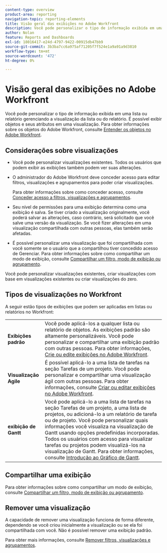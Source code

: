 ```yaml
---
content-type: overview
product-area: reporting
navigation-topic: reporting-elements
title: Visão geral das exibições no Adobe Workfront
description: Você pode personalizar o tipo de informação exibida em uma lista ou relatório gerenciando a visualização da lista ou do relatório. É possível exibir objetos e seus atributos em uma visualização.
author: Nolan
feature: Reports and Dashboards
exl-id: 18016417-e24d-4797-9422-00915db47bb9
source-git-commit: 3b3ba7cc6a975af71205f7f524e1a9a91a9d3810
workflow-type: tm+mt
source-wordcount: '472'
ht-degree: 0%

---
```


# Visão geral das exibições no Adobe Workfront

<!--Audited: 01/2024-->

Você pode personalizar o tipo de informação exibida em uma lista ou relatório gerenciando a visualização da lista ou do relatório. É possível exibir objetos e seus atributos em uma visualização. Para obter informações sobre os objetos do Adobe Workfront, consulte [Entender os objetos no Adobe Workfront](../../../workfront-basics/navigate-workfront/workfront-navigation/understand-objects.md).

## Considerações sobre visualizações

* Você pode personalizar visualizações existentes. Todos os usuários que podem exibir as exibições também podem ver suas alterações.
* O administrador do Adobe Workfront deve conceder acesso para editar filtros, visualizações e agrupamentos para poder criar visualizações.

  Para obter informações sobre como conceder acesso, consulte [Conceder acesso a filtros, visualizações e agrupamentos](../../../administration-and-setup/add-users/configure-and-grant-access/grant-access-fvg.md).

* Seu nível de permissões para uma exibição determina como uma exibição é salva. Se tiver criado a visualização originalmente, você poderá salvar as alterações, caso contrário, será solicitado que você salve uma versão da visualização. Se você fizer alterações em uma visualização compartilhada com outras pessoas, elas também serão afetadas.
* É possível personalizar uma visualização que foi compartilhada com você somente se o usuário que a compartilhou tiver concedido acesso de Gerenciar. Para obter informações sobre como compartilhar um modo de exibição, consulte [Compartilhar um filtro, modo de exibição ou agrupamento](../../../reports-and-dashboards/reports/reporting-elements/share-filter-view-grouping.md).

Você pode personalizar visualizações existentes, criar visualizações com base em visualizações existentes ou criar visualizações do zero.

## Tipos de visualizações no Workfront

A seguir estão tipos de exibições que podem ser aplicadas em listas ou relatórios no Workfront:

<table style="table-layout:auto">
    <tr>
        <td><strong>Exibições padrão</strong></td>
        <td>Você pode aplicá-los a qualquer lista ou relatório de objetos. As exibições padrão são altamente personalizáveis. Você pode personalizar e compartilhar uma exibição padrão com outras pessoas. Para obter informações, <a href="/help/quicksilver/reports-and-dashboards/reports/reporting-elements/create-edit-views.md">Crie ou edite exibições no Adobe Workfront</a>.</td>
    </tr>
    <tr>
        <td><strong>Visualização Agile</strong></td>
        <td>É possível aplicá-lo a uma lista de tarefas na seção Tarefas de um projeto. Você pode personalizar e compartilhar uma visualização ágil com outras pessoas. Para obter informações, consulte <a href="/help/quicksilver/reports-and-dashboards/reports/reporting-elements/create-edit-views.md">Criar ou editar exibições no Adobe Workfront</a>.</td>
    </tr>
    <tr>
        <td><strong>exibição de Gantt</strong></td>
        <td>Você pode aplicá-lo a uma lista de tarefas na seção Tarefas de um projeto, a uma lista de projetos, ou adicioná-lo a um relatório de tarefa ou de projeto. Você pode personalizar quais informações você visualiza na visualização de Gantt usando opções predefinidas incorporadas. Todos os usuários com acesso para visualizar tarefas ou projetos podem visualizá-los na visualização de Gantt. Para obter informações, consulte <a href="/help/quicksilver/manage-work/gantt-chart/use-the-gantt-chart/get-started-with-gantt.md">Introdução ao Gráfico de Gantt</a>.</td>
       </tr>
</table>

<!--NOTE FOR MAYBE LATER: consider adding calendar and board views, or Milestone view (not customizable) to this list of views (above)?! -->

## Compartilhar uma exibição

Para obter informações sobre como compartilhar um modo de exibição, consulte [Compartilhar um filtro, modo de exibição ou agrupamento](../../../reports-and-dashboards/reports/reporting-elements/share-filter-view-grouping.md).

## Remover uma visualização

A capacidade de remover uma visualização funciona de forma diferente, dependendo se você criou inicialmente a visualização ou se ela foi compartilhada com você. Não é possível remover uma exibição padrão.

Para obter mais informações, consulte [Remover filtros, visualizações e agrupamentos](../../../reports-and-dashboards/reports/reporting-elements/remove-filters-views-groupings.md).


